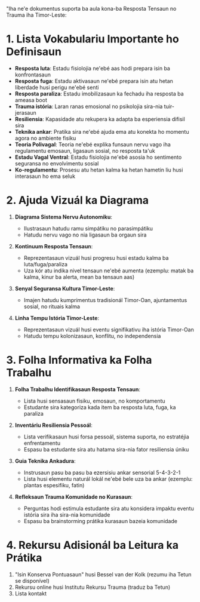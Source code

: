 "Iha ne'e dokumentus suporta ba aula kona-ba Resposta Tensaun no Trauma iha Timor-Leste:

# 1. Lista Vokabulariu Importante ho Definisaun

- **Resposta luta**: Estadu fisiolojia ne'ebé aas hodi prepara isin ba konfrontasaun
- **Resposta fuga**: Estadu aktivasaun ne'ebé prepara isin atu hetan liberdade husi perigu ne'ebé senti
- **Resposta paraliza**: Estadu imobilizasaun ka fechadu iha resposta ba ameasa boot
- **Trauma istória**: Laran ranas emosional no psikolojia sira-nia tuir-jerasaun
- **Resiliensia**: Kapasidade atu rekupera ka adapta ba esperiensia difisil sira
- **Teknika ankar**: Pratika sira ne'ebé ajuda ema atu konekta ho momentu agora no ambiente fisiku
- **Teoria Polivagal**: Teoria ne'ebé explika funsaun nervu vago iha regulamentu emosaun, ligasaun sosial, no resposta ta'uk
- **Estadu Vagal Ventral**: Estadu fisiolojia ne'ebé asosia ho sentimento seguransa no envolvimentu sosial
- **Ko-regulamentu**: Prosesu atu hetan kalma ka hetan hametin liu husi interasaun ho ema seluk

# 2. Ajuda Vizuál ka Diagrama

1. **Diagrama Sistema Nervu Autonomiku**:
   - Ilustrasaun hatudu ramu simpátiku no parasimpátiku
   - Hatudu nervu vago no nia ligasaun ba orgaun sira

2. **Kontinuum Resposta Tensaun**:
   - Reprezentasaun vizuál husi progresu husi estadu kalma ba luta/fuga/paraliza
   - Uza kór atu indika nivel tensaun ne'ebé aumenta (ezemplu: matak ba kalma, kinur ba alerta, mean ba tensaun aas)

3. **Senyal Seguransa Kultura Timor-Leste**:
   - Imajen hatudu kumprimentus tradisionál Timor-Oan, ajuntamentus sosial, no rituais kalma

4. **Linha Tempu Istória Timor-Leste**:
   - Reprezentasaun vizuál husi eventu signifikativu iha istória Timor-Oan
   - Hatudu tempu kolonizasaun, konflitu, no independensia

# 3. Folha Informativa ka Folha Trabalhu

1. **Folha Trabalhu Identifikasaun Resposta Tensaun**:
   - Lista husi sensasaun fisiku, emosaun, no komportamentu
   - Estudante sira kategoriza kada item ba resposta luta, fuga, ka paraliza

2. **Inventáriu Resiliensia Pessoál**:
   - Lista verifikasaun husi forsa pessoál, sistema suporta, no estratéjia enfrentamentu
   - Espasu ba estudante sira atu hatama sira-nia fator resiliensia úniku

3. **Guia Teknika Ankadura**:
   - Instrusaun pasu ba pasu ba ezersisiu ankar sensorial 5-4-3-2-1
   - Lista husi elementu naturál lokál ne'ebé bele uza ba ankar (ezemplu: plantas espesifiku, fatin)

4. **Refleksaun Trauma Komunidade no Kurasaun**:
   - Perguntas hodi estimula estudante sira atu konsidera impaktu eventu istória sira iha sira-nia komunidade
   - Espasu ba brainstorming prátika kurasaun bazeia komunidade

# 4. Rekursu Adisionál ba Leitura ka Prátika

1. "Isin Konserva Pontuasaun" husi Bessel van der Kolk (rezumu iha Tetun se disponível)
2. Rekursu online husi Institutu Rekursu Trauma (traduz ba Tetun)
3. Lista kontakt